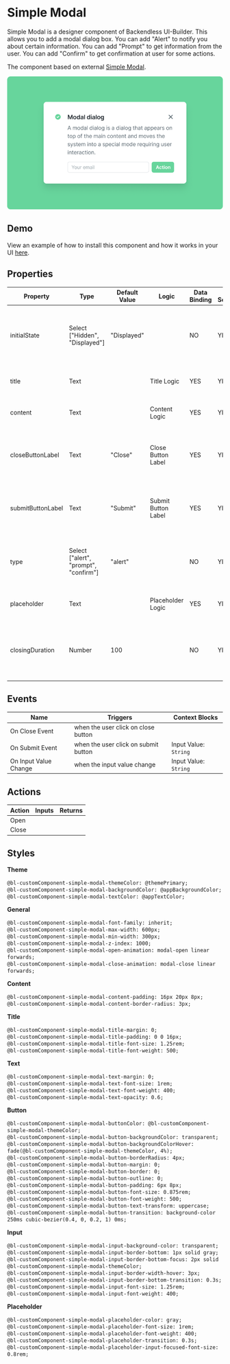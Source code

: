 # Simple Modal

Simple Modal is a designer component of Backendless UI-Builder. This allows you to add a modal dialog box. You can add "Alert" to notify you about certain information. You can add "Prompt" to get information from the user. You can add "Confirm" to get confirmation at user for some actions.

The component based on external [Simple Modal](https://mui.com/material-ui/react-dialog/).

<p align="center">
  <img src="./thumbnail.png" alt="main thumbnail" width="780"/>
</p>

## Demo

View an example of how to install this component and how it works in your UI [here](https://app.arcade.software/share/5wethvf2iawRdwr4NUXC).

## Properties

| Property          | Type                                  | Default Value | Logic               | Data Binding | UI Setting | Description                                                                           |
|-------------------|---------------------------------------|---------------|---------------------|--------------|------------|---------------------------------------------------------------------------------------|
| initialState      | Select ["Hidden", "Displayed"]        | "Displayed"   |                     | NO           | YES        | Allows to specify the component's initial state, whether it will be displayed or not. |
| title             | Text                                  |               | Title Logic         | YES          | YES        | Allows write title for Simple Modal.                                                  |
| content           | Text                                  |               | Content Logic       | YES          | YES        | Allows write content for Simple Modal.                                                |
| closeButtonLabel  | Text                                  | "Close"       | Close Button Label  | YES          | YES        | Allows to write label for close button. Default value "Close".                        |
| submitButtonLabel | Text                                  | "Submit"      | Submit Button Label | YES          | YES        | Allows to write label for Submit Button. Default value "Submit".                      |
| type              | Select ["alert", "prompt", "confirm"] | "alert"       |                     | NO           | YES        | Allows select type of Simple Modal ("alert", "prompt", "confirm").                    |
| placeholder       | Text                                  |               | Placeholder Logic   | YES          | YES        | Allows to write text for input placeholder.                                           |
| closingDuration   | Number                                | 100           |                     | NO           | YES        | Allows to specify speed animation opening and closing for Simple Modal.               |

## Events

| Name                  | Triggers                             | Context Blocks        |
|-----------------------|--------------------------------------|-----------------------|
| On Close Event        | when the user click on close button  |                       |
| On Submit Event       | when the user click on submit button | Input Value: `String` |
| On Input Value Change | when the input value change          | Input Value: `String` |

## Actions

| Action | Inputs | Returns |
|--------|--------|---------|
| Open   |        |         |
| Close  |        |         |

## Styles

**Theme**
```
@bl-customComponent-simple-modal-themeColor: @themePrimary;
@bl-customComponent-simple-modal-backgroundColor: @appBackgroundColor;
@bl-customComponent-simple-modal-textColor: @appTextColor;
```

**General**
```
@bl-customComponent-simple-modal-font-family: inherit;
@bl-customComponent-simple-modal-max-width: 600px;
@bl-customComponent-simple-modal-min-width: 300px;
@bl-customComponent-simple-modal-z-index: 1000;
@bl-customComponent-simple-modal-open-animation: modal-open linear forwards;
@bl-customComponent-simple-modal-close-animation: modal-close linear forwards;
```

**Content**
```
@bl-customComponent-simple-modal-content-padding: 16px 20px 8px;
@bl-customComponent-simple-modal-content-border-radius: 3px;
```

**Title**
```
@bl-customComponent-simple-modal-title-margin: 0;
@bl-customComponent-simple-modal-title-padding: 0 0 16px;
@bl-customComponent-simple-modal-title-font-size: 1.25rem;
@bl-customComponent-simple-modal-title-font-weight: 500;
```

**Text**
```
@bl-customComponent-simple-modal-text-margin: 0;
@bl-customComponent-simple-modal-text-font-size: 1rem;
@bl-customComponent-simple-modal-text-font-weight: 400;
@bl-customComponent-simple-modal-text-opacity: 0.6;
```

**Button**
```
@bl-customComponent-simple-modal-buttonColor: @bl-customComponent-simple-modal-themeColor;
@bl-customComponent-simple-modal-button-backgroundColor: transparent;
@bl-customComponent-simple-modal-button-backgroundColorHover: fade(@bl-customComponent-simple-modal-themeColor, 4%);
@bl-customComponent-simple-modal-button-borderRadius: 4px;
@bl-customComponent-simple-modal-button-margin: 0;
@bl-customComponent-simple-modal-button-border: 0;
@bl-customComponent-simple-modal-button-outline: 0;
@bl-customComponent-simple-modal-button-padding: 6px 8px;
@bl-customComponent-simple-modal-button-font-size: 0.875rem;
@bl-customComponent-simple-modal-button-font-weight: 500;
@bl-customComponent-simple-modal-button-text-transform: uppercase;
@bl-customComponent-simple-modal-button-transition: background-color 250ms cubic-bezier(0.4, 0, 0.2, 1) 0ms;
```

**Input**
```
@bl-customComponent-simple-modal-input-background-color: transparent;
@bl-customComponent-simple-modal-input-border-bottom: 1px solid gray;
@bl-customComponent-simple-modal-input-border-bottom-focus: 2px solid @bl-customComponent-simple-modal-themeColor;
@bl-customComponent-simple-modal-input-border-width-hover: 3px;
@bl-customComponent-simple-modal-input-border-bottom-transition: 0.3s;
@bl-customComponent-simple-modal-input-font-size: 1.25rem;
@bl-customComponent-simple-modal-input-font-weight: 400;
```

**Placeholder**
```
@bl-customComponent-simple-modal-placeholder-color: gray;
@bl-customComponent-simple-modal-placeholder-font-size: 1rem;
@bl-customComponent-simple-modal-placeholder-font-weight: 400;
@bl-customComponent-simple-modal-placeholder-transition: 0.3s;
@bl-customComponent-simple-modal-placeholder-input-focused-font-size: 0.8rem;
```
